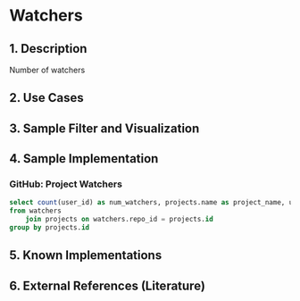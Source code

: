 # Watchers

## 1. Description
Number of watchers

## 2. Use Cases

## 3. Sample Filter and Visualization

## 4. Sample Implementation

###  GitHub: Project Watchers

```SQL
select count(user_id) as num_watchers, projects.name as project_name, url
from watchers
    join projects on watchers.repo_id = projects.id
group by projects.id
```

## 5. Known Implementations

## 6. External References (Literature)
